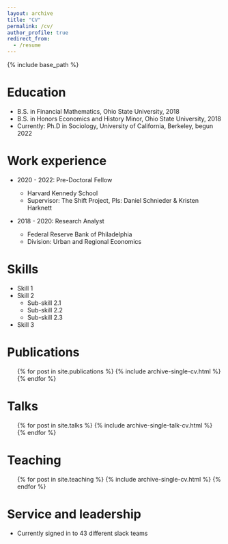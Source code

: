 ```yaml
---
layout: archive
title: "CV"
permalink: /cv/
author_profile: true
redirect_from:
  - /resume
---
```


{% include base_path %}

Education
======
* B.S. in Financial Mathematics, Ohio State University, 2018
* B.S. in Honors Economics and History Minor, Ohio State University, 2018
* Currently: Ph.D in Sociology, University of California, Berkeley, begun 2022

Work experience
======
* 2020 - 2022: Pre-Doctoral Fellow
  * Harvard Kennedy School
  * Supervisor: The Shift Project, PIs: Daniel Schnieder & Kristen Harknett

* 2018 - 2020: Research Analyst
  * Federal Reserve Bank of Philadelphia
  * Division: Urban and Regional Economics


  
Skills
======
* Skill 1
* Skill 2
  * Sub-skill 2.1
  * Sub-skill 2.2
  * Sub-skill 2.3
* Skill 3

Publications
======
  <ul>{% for post in site.publications %}
    {% include archive-single-cv.html %}
  {% endfor %}</ul>
  
Talks
======
  <ul>{% for post in site.talks %}
    {% include archive-single-talk-cv.html %}
  {% endfor %}</ul>
  
Teaching
======
  <ul>{% for post in site.teaching %}
    {% include archive-single-cv.html %}
  {% endfor %}</ul>
  
Service and leadership
======
* Currently signed in to 43 different slack teams
